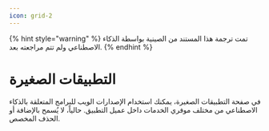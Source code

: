 ```yaml
---
icon: grid-2
---
```


{% hint style="warning" %}
تمت ترجمة هذا المستند من الصينية بواسطة الذكاء الاصطناعي ولم تتم مراجعته بعد.
{% endhint %}

# التطبيقات الصغيرة

في صفحة التطبيقات الصغيرة، يمكنك استخدام الإصدارات الويب للبرامج المتعلقة بالذكاء الاصطناعي من مختلف موفري الخدمات داخل عميل التطبيق. حالياً، لا يُسمح بالإضافة أو الحذف المخصص.